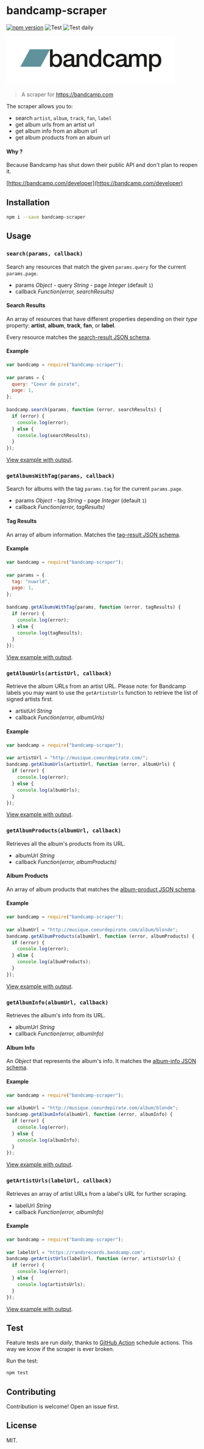 # bandcamp-scraper

[![npm version](https://badge.fury.io/js/bandcamp-scraper.svg)](https://badge.fury.io/js/bandcamp-scraper)
![Test](https://github.com/masterT/bandcamp-scraper/workflows/Test/badge.svg?event=push)
![Test daily](https://github.com/masterT/bandcamp-scraper/workflows/Test/badge.svg?event=schedule)

[![Bandcamp Logo](assets/bandcamp.png)](https://bandcamp.com)

> A scraper for https://bandcamp.com

The scraper allows you to:

- search `artist`, `album`, `track`, `fan`, `label`
- get album urls from an artist url
- get album info from an album url
- get album products from an album url

#### Why ?

Because Bandcamp has shut down their public API and don't plan to reopen it.

[https://bandcamp.com/developer](https://bandcamp.com/developer)

## Installation

```bash
npm i --save bandcamp-scraper
```

## Usage

### `search(params, callback)`

Search any resources that match the given `params.query` for the current `params.page`.

- params _Object_ - query _String_ - page _Integer_ (default `1`)
- callback _Function(error, searchResults)_

#### Search Results

An array of resources that have different properties depending on their _type_ property: **artist**, **album**, **track**, **fan**, or **label**.

Every resource matches the [search-result JSON schema](/schemas/search-result.json).

#### Example

```js
var bandcamp = require("bandcamp-scraper");

var params = {
  query: "Coeur de pirate",
  page: 1,
};

bandcamp.search(params, function (error, searchResults) {
  if (error) {
    console.log(error);
  } else {
    console.log(searchResults);
  }
});
```

[View example with output](examples/search.js).

### `getAlbumsWithTag(params, callback)`

Search for albums with the tag `params.tag` for the current `params.page`.

- params _Object_ - tag _String_ - page _Integer_ (default `1`)
- callback _Function(error, tagResults)_

#### Tag Results

An array of album information. Matches the [tag-result JSON schema](/schemas/tag-result.json).

#### Example

```js
var bandcamp = require("bandcamp-scraper");

var params = {
  tag: "nuwrld",
  page: 1,
};

bandcamp.getAlbumsWithTag(params, function (error, tagResults) {
  if (error) {
    console.log(error);
  } else {
    console.log(tagResults);
  }
});
```

[View example with output](examples/tag.js).

### `getAlbumUrls(artistUrl, callback)`

Retrieve the album URLs from an artist URL.
Please note: for Bandcamp labels you may want to use the `getArtistsUrls` function to retrieve the list of signed artists first.

- artistUrl _String_
- callback _Function(error, albumUrls)_

#### Example

```js
var bandcamp = require("bandcamp-scraper");

var artistUrl = "http://musique.coeurdepirate.com/";
bandcamp.getAlbumUrls(artistUrl, function (error, albumUrls) {
  if (error) {
    console.log(error);
  } else {
    console.log(albumUrls);
  }
});
```

[View example with output](examples/getAlbumUrls.js).

### `getAlbumProducts(albumUrl, callback)`

Retrieves all the album's products from its URL.

- albumUrl _String_
- callback _Function(error, albumProducts)_

#### Album Products

An array of album products that matches the [album-product JSON schema](/schemas/album-product.json).

#### Example

```js
var bandcamp = require("bandcamp-scraper");

var albumUrl = "http://musique.coeurdepirate.com/album/blonde";
bandcamp.getAlbumProducts(albumUrl, function (error, albumProducts) {
  if (error) {
    console.log(error);
  } else {
    console.log(albumProducts);
  }
});
```

[View example with output](examples/getAlbumProducts.js).

### `getAlbumInfo(albumUrl, callback)`

Retrieves the album's info from its URL.

- albumUrl _String_
- callback _Function(error, albumInfo)_

#### Album Info

An _Object_ that represents the album's info. It matches the [album-info JSON schema](/schemas/album-info.json).

#### Example

```js
var bandcamp = require("bandcamp-scraper");

var albumUrl = "http://musique.coeurdepirate.com/album/blonde";
bandcamp.getAlbumInfo(albumUrl, function (error, albumInfo) {
  if (error) {
    console.log(error);
  } else {
    console.log(albumInfo);
  }
});
```

[View example with output](examples/getAlbumInfo.js).

### `getArtistUrls(labelUrl, callback)`

Retrieves an array of artist URLs from a label's URL for further scraping.

- labelUrl _String_
- callback _Function(error, albumInfo)_

#### Example

```js
var bandcamp = require("bandcamp-scraper");

var labelUrl = "https://randsrecords.bandcamp.com";
bandcamp.getArtistUrls(labelUrl, function (error, artistsUrls) {
  if (error) {
    console.log(error);
  } else {
    console.log(artistsUrls);
  }
});
```

[View example with output](examples/getArtistUrls.js).

## Test

Feature tests are run _daily_, thanks to [GitHub Action](https://docs.github.com/en/free-pro-team@latest/actions) schedule actions. This way we know if the scraper is ever broken.

Run the test:

```bash
npm test
```

## Contributing

Contribution is welcome! Open an issue first.

## License

MIT.
